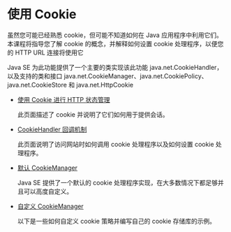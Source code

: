 # 使用 Cookie
虽然您可能已经熟悉 cookie，但可能不知道如何在 Java 应用程序中利用它们。
本课程将指导您了解 cookie 的概念，并解释如何设置 cookie 处理程序，以便您的 HTTP URL 连接将使用它

Java SE 为此功能提供了一个主要的类实现该此功能  java.net.CookieHandler，以及支持的类和接口
 java.net.CookieManager、java.net.CookiePolicy、java.net.CookieStore 和 java.net.HttpCookie

- [使用 Cookie 进行 HTTP 状态管理](./definition.md)

    此页面描述了 cookie 并说明了它们如何用于提供会话。

- [CookieHandler 回调机制](./cookiehandler.md)

    此页面说明了访问网站时如何调用 cookie 处理程序以及如何设置 cookie 处理程序。

- [默认 CookieManager](./cookiemanager.md)

    Java SE 提供了一个默认的 cookie 处理程序实现，在大多数情况下都足够并且可以高度自定义。

- [自定义 CookieManager](./custom.md)

    以下是一些如何自定义 cookie 策略并编写自己的 cookie 存储库的示例。
